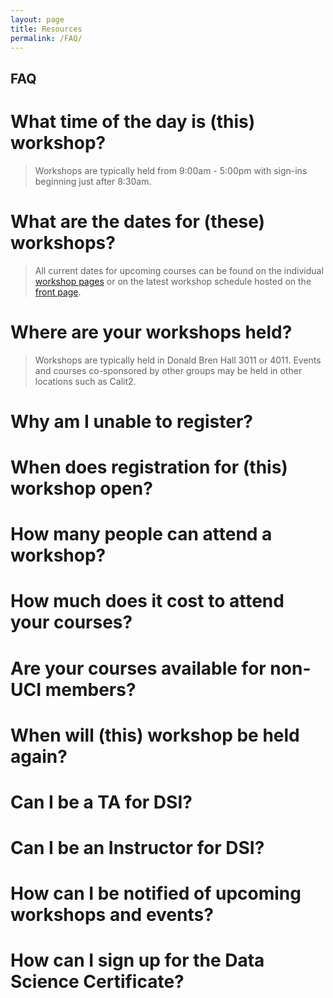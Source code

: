```yaml
---
layout: page
title: Resources
permalink: /FAQ/
---
```


## FAQ

# What time of the day is \(this\) workshop?
> Workshops are typically held from 9:00am - 5:00pm with sign-ins beginning just after 8:30am. 

# What are the dates for \(these\) workshops?
> All current dates for upcoming courses can be found on the individual 
> <a href="http://ucidatascienceinitiative.github.io/Workshops/">workshop pages</a> or 
> on the latest workshop schedule hosted on the <a href="http://ucidatascienceinitiative.github.io">front page</a>.

# Where are your workshops held?
> Workshops are typically held in Donald Bren Hall 3011 or 4011. Events and courses co-sponsored by other groups may be held in other locations such as Calit2.


# Why am I unable to register?

# When does registration for \(this\) workshop open?

# How many people can attend a workshop?

# How much does it cost to attend your courses?

# Are your courses available for non-UCI members?

# When will \(this\) workshop be held again?

# Can I be a TA for DSI?

# Can I be an Instructor for DSI?

# How can I be notified of upcoming workshops and events?

# How can I sign up for the Data Science Certificate?
